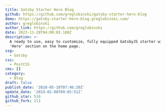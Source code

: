 ```yaml
---
title: Gatsby Starter Hero Blog
github: https://github.com/greglobinski/gatsby-starter-hero-blog
demo: https://gatsby-starter-hero-blog.greglobinski.com/
author: greglobinski
author_link: https://github.com/greglobinski
date: 2023-11-28T04:09:03.188Z
description: >-
  A ready to use, easy to customize, fully equipped GatsbyJS starter with a
  'Hero' section on the home page.
ssg:
  - Gatsby
css:
  - PostCSS
cms: []
category:
  - Blog
draft: false
publish_date: '2018-05-10T07:46:20Z'
update_date: '2019-02-08T09:05:51Z'
github_star: 516
github_fork: 211
---
```

